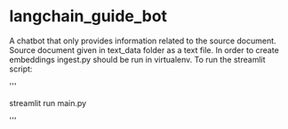 # langchain_guide_bot
A chatbot that only provides information related to the source document.
Source document given in text_data folder as a text file.
In order to create embeddings ingest.py should be run in virtualenv.
To run the streamlit script:

'''

streamlit run main.py

'''
